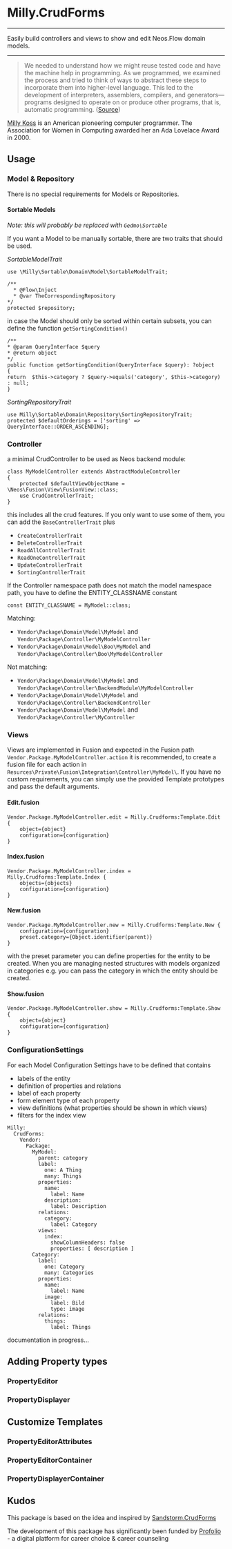 # Milly.CrudForms
***
Easily build controllers and views to show and edit Neos.Flow domain models. 
***

> We needed to understand 
> how we might reuse tested code and have the machine help in programming. As we
> programmed, we examined the process and tried to think of ways to abstract these 
> steps to incorporate them into higher-level language. This led to the development
> of interpreters, assemblers, compilers, and generators—programs designed to operate 
> on or produce other programs, that is, automatic programming. ([Source](https://en.wikipedia.org/wiki/Automatic_programming))
> 
[Milly Koss](https://en.wikipedia.org/wiki/Milly_Koss) is an American pioneering computer programmer. The Association for Women in Computing awarded her an Ada Lovelace Award in 2000.

## Usage
### Model & Repository
There is no special requirements for Models or Repositories.
#### Sortable Models
*Note: this will probably be replaced with ``Gedmo\Sortable``*

If you want a Model to be manually sortable, there are two traits that should be used.

*SortableModelTrait*
```
use \Milly\Sortable\Domain\Model\SortableModelTrait;

/**
  * @Flow\Inject
  * @var TheCorrespondingRepository
*/
protected $repository;
```

in case the Model should only be sorted within certain subsets, you can define the function ``getSortingCondition()``
```
/**
* @param QueryInterface $query
* @return object
*/
public function getSortingCondition(QueryInterface $query): ?object
{
return  $this->category ? $query->equals('category', $this->category) : null;
}
```

*SortingRepositoryTrait*
```
use Milly\Sortable\Domain\Repository\SortingRepositoryTrait;
protected $defaultOrderings = ['sorting' => QueryInterface::ORDER_ASCENDING];
```
### Controller
a minimal CrudController to be used as Neos backend module:
```
class MyModelController extends AbstractModuleController
{
    protected $defaultViewObjectName = \Neos\Fusion\View\FusionView::class;
    use CrudControllerTrait;
}
```
this includes all the crud features. If you only want to use some of them, you can add the ``BaseControllerTrait`` plus 

* ``CreateControllerTrait``
* ``DeleteControllerTrait``
* ``ReadAllControllerTrait``
* ``ReadOneControllerTrait``
* ``UpdateControllerTrait``
* ``SortingControllerTrait``

If the Controller namespace path does not match the model namespace path, you have to define the ENTITY_CLASSNAME constant

```
const ENTITY_CLASSNAME = MyModel::class;
```

Matching: 
* ``Vendor\Package\Domain\Model\MyModel`` and ``Vendor\Package\Controller\MyModelController``
* ``Vendor\Package\Domain\Model\Boo\MyModel`` and ``Vendor\Package\Controller\Boo\MyModelController``

Not matching:
* ``Vendor\Package\Domain\Model\MyModel`` and ``Vendor\Package\Controller\BackendModule\MyModelController``
* ``Vendor\Package\Domain\Model\MyModel`` and ``Vendor\Package\Controller\BackendController``
* ``Vendor\Package\Domain\Model\MyModel`` and ``Vendor\Package\Controller\MyController``

### Views
Views are implemented in Fusion and expected in the Fusion path ``Vendor.Package.MyModelController.action`` it is recommended,
to create a fusion file for each action in ``Resurces\Private\Fusion\Integration\Controller\MyModel\``. 
If you have no custom requirements, you can simply use the provided Template prototypes and pass the default arguments.

#### Edit.fusion
```
Vendor.Package.MyModelController.edit = Milly.Crudforms:Template.Edit {
    object={object} 
    configuration={configuration}
}
```

#### Index.fusion
```
Vendor.Package.MyModelController.index = Milly.Crudforms:Template.Index {
    objects={objects}
    configuration={configuration}
}
```

#### New.fusion
```
Vendor.Package.MyModelController.new = Milly.Crudforms:Template.New {
    configuration={configuration} 
    preset.category={Object.identifier(parent)}
}
```
with the preset parameter you can define properties for the entity to be created. When you are managing nested structures
with models organized in categories e.g. you can pass the category in which the entity should be created.

#### Show.fusion
```
Vendor.Package.MyModelController.show = Milly.Crudforms:Template.Show {
    object={object} 
    configuration={configuration}
}
```
### ConfigurationSettings
For each Model Configuration Settings have to be defined that contains
* labels of the entity
* definition of properties and relations
* label of each property
* form element type of each property
* view definitions (what properties should be shown in which views)
* filters for the index view

```
Milly:
  CrudForms:
    Vendor:
      Package:
        MyModel:
          parent: category
          label:
            one: A Thing
            many: Things
          properties:
            name:
              label: Name
            description:
              label: Description
          relations:
            category:
              label: Category
          views:
            index:
              showColumnHeaders: false
              properties: [ description ]
        Category:
          label:
            one: Category
            many: Categories
          properties:
            name:
              label: Name
            image:
              label: Bild
              type: image
          relations:
            things:
              label: Things
```

documentation in progress...

## Adding Property types
### PropertyEditor
### PropertyDisplayer

## Customize Templates
### PropertyEditorAttributes
### PropertyEditorContainer
### PropertyDisplayerContainer

## Kudos
This package is based on the idea and inspired by [Sandstorm.CrudForms](https://github.com/sandstorm/CrudForms)

The development of this package has significantly been funded by [Profolio](https://www.profolio.ch/) - a digital platform for career choice & career counseling
